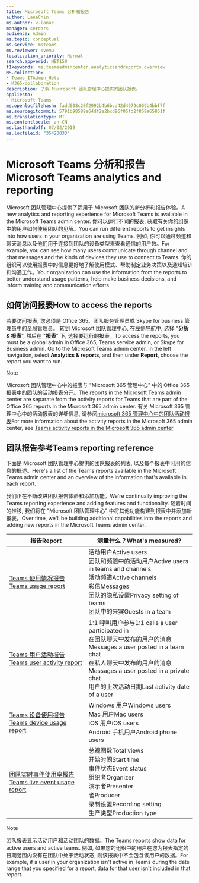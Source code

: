 ```yaml
---
title: Microsoft Teams 分析和报告
author: LanaChin
ms.author: v-lanac
manager: serdars
audience: Admin
ms.topic: conceptual
ms.service: msteams
ms.reviewer: svemu
localization_priority: Normal
search.appverid: MET150
f1keywords: ms.teamsadmincenter.analyticsandreports.overview
MS.collection:
- Teams_ITAdmin_Help
- M365-collaboration
description: 了解 Microsoft 团队管理中心提供的团队报表。
appliesto:
- Microsoft Teams
ms.openlocfilehash: fadd608c20f2992b4b6bcd42d4979c009b4bbf7f
ms.sourcegitcommit: 5791b98589e64df2e2bcd96f05fd2f869a65861f
ms.translationtype: MT
ms.contentlocale: zh-CN
ms.lasthandoff: 07/02/2019
ms.locfileid: "35420033"
---
```

# <a name="microsoft-teams-analytics-and-reporting"></a><span data-ttu-id="8d464-103">Microsoft Teams 分析和报告</span><span class="sxs-lookup"><span data-stu-id="8d464-103">Microsoft Teams analytics and reporting</span></span>

<span data-ttu-id="8d464-104">Microsoft 团队管理中心提供了适用于 Microsoft 团队的新分析和报告体验。</span><span class="sxs-lookup"><span data-stu-id="8d464-104">A new analytics and reporting experience for Microsoft Teams is available in the Microsoft Teams admin center.</span></span> <span data-ttu-id="8d464-105">你可以运行不同的报表, 获取有关你的组织中的用户如何使用团队的见解。</span><span class="sxs-lookup"><span data-stu-id="8d464-105">You can run different reports to get insights into how users in your organization are using Teams.</span></span> <span data-ttu-id="8d464-106">例如, 你可以通过频道和聊天消息以及他们用于连接到团队的设备类型来查看通信的用户数。</span><span class="sxs-lookup"><span data-stu-id="8d464-106">For example, you can see how many users communicate through channel and chat messages and the kinds of devices they use to connect to Teams.</span></span> <span data-ttu-id="8d464-107">你的组织可以使用报表中的信息更好地了解使用模式、帮助制定业务决策以及通知培训和沟通工作。</span><span class="sxs-lookup"><span data-stu-id="8d464-107">Your organization can use the information from the reports to better understand usage patterns, help make business decisions, and inform training and communication efforts.</span></span>

## <a name="how-to-access-the-reports"></a><span data-ttu-id="8d464-108">如何访问报表</span><span class="sxs-lookup"><span data-stu-id="8d464-108">How to access the reports</span></span>

<span data-ttu-id="8d464-109">若要访问报表, 您必须是 Office 365、团队服务管理员或 Skype for business 管理员中的全局管理员。 转到 Microsoft 团队管理中心, 在左侧导航中, 选择 "**分析 & 报表**", 然后在 "**报表**" 下, 选择要运行的报表。</span><span class="sxs-lookup"><span data-stu-id="8d464-109">To access the reports, you must be a global admin in Office 365, Teams service admin, or Skype for Business admin.  Go to the Microsoft Teams admin center, in the left navigation, select **Analytics & reports**, and then under **Report**, choose the report you want to run.</span></span>

> [!NOTE]
> <span data-ttu-id="8d464-110">Microsoft 团队管理中心中的报表与 "Microsoft 365 管理中心" 中的 Office 365 报表中的团队的活动报表分开。</span><span class="sxs-lookup"><span data-stu-id="8d464-110">The reports in the Microsoft Teams admin center are separate from the activity reports for Teams that are part of the Office 365 reports in the Microsoft 365 admin center.</span></span> <span data-ttu-id="8d464-111">有关 Microsoft 365 管理中心中的活动报表的详细信息, 请参阅[microsoft 365 管理中心中的团队活动报表](../teams-activity-reports.md)</span><span class="sxs-lookup"><span data-stu-id="8d464-111">For more information about the activity reports in the Microsoft 365 admin center, see [Teams activity reports in the Microsoft 365 admin center](../teams-activity-reports.md)</span></span>

## <a name="teams-reporting-reference"></a><span data-ttu-id="8d464-112">团队报告参考</span><span class="sxs-lookup"><span data-stu-id="8d464-112">Teams reporting reference</span></span>

<span data-ttu-id="8d464-113">下面是 Microsoft 团队管理中心提供的团队报表的列表, 以及每个报表中可用的信息的概述。</span><span class="sxs-lookup"><span data-stu-id="8d464-113">Here's a list of the Teams reports available in the Microsoft Teams admin center and an overview of the information that's available in each report.</span></span>

<span data-ttu-id="8d464-114">我们正在不断改进团队报告体验和添加功能。</span><span class="sxs-lookup"><span data-stu-id="8d464-114">We're continually improving the Teams reporting experience and adding features and functionality.</span></span> <span data-ttu-id="8d464-115">随着时间的推移, 我们将在 "Microsoft 团队管理中心" 中将其他功能构建到报表中并添加新报表。</span><span class="sxs-lookup"><span data-stu-id="8d464-115">Over time, we'll be building additional capabilities into the reports and adding new reports in the Microsoft Teams admin center.</span></span>

|<span data-ttu-id="8d464-116">报告</span><span class="sxs-lookup"><span data-stu-id="8d464-116">Report</span></span>  |<span data-ttu-id="8d464-117">测量什么？</span><span class="sxs-lookup"><span data-stu-id="8d464-117">What's measured?</span></span> |
|---------|---------|
|[<span data-ttu-id="8d464-118">Teams 使用情况报告</span><span class="sxs-lookup"><span data-stu-id="8d464-118">Teams usage report</span></span>](teams-usage-report.md)  |  <span data-ttu-id="8d464-119">活动用户</span><span class="sxs-lookup"><span data-stu-id="8d464-119">Active users</span></span><br/><span data-ttu-id="8d464-120">团队和频道中的活动用户</span><span class="sxs-lookup"><span data-stu-id="8d464-120">Active users in teams and channels</span></span><br/><span data-ttu-id="8d464-121">活动频道</span><span class="sxs-lookup"><span data-stu-id="8d464-121">Active channels</span></span><br/><span data-ttu-id="8d464-122">彩信</span><span class="sxs-lookup"><span data-stu-id="8d464-122">Messages</span></span><br/><span data-ttu-id="8d464-123">团队的隐私设置</span><span class="sxs-lookup"><span data-stu-id="8d464-123">Privacy setting of  teams</span></span><br/><span data-ttu-id="8d464-124">团队中的来宾</span><span class="sxs-lookup"><span data-stu-id="8d464-124">Guests in a team</span></span>   |
|[<span data-ttu-id="8d464-125">Teams 用户活动报告</span><span class="sxs-lookup"><span data-stu-id="8d464-125">Teams user activity report</span></span>](user-activity-report.md)  |  <span data-ttu-id="8d464-126">1:1 呼叫用户参与</span><span class="sxs-lookup"><span data-stu-id="8d464-126">1:1 calls a user participated in</span></span><br/><span data-ttu-id="8d464-127">在团队聊天中发布的用户的消息</span><span class="sxs-lookup"><span data-stu-id="8d464-127">Messages a user posted in a team chat</span></span><br/><span data-ttu-id="8d464-128">在私人聊天中发布的用户的消息</span><span class="sxs-lookup"><span data-stu-id="8d464-128">Messages a user posted in a private chat</span></span><br/><span data-ttu-id="8d464-129">用户的上次活动日期</span><span class="sxs-lookup"><span data-stu-id="8d464-129">Last activity date of a user</span></span>     |
|[<span data-ttu-id="8d464-130">Teams 设备使用报告</span><span class="sxs-lookup"><span data-stu-id="8d464-130">Teams device usage report</span></span>](device-usage-report.md)   |  <span data-ttu-id="8d464-131">Windows 用户</span><span class="sxs-lookup"><span data-stu-id="8d464-131">Windows users</span></span><br/><span data-ttu-id="8d464-132">Mac 用户</span><span class="sxs-lookup"><span data-stu-id="8d464-132">Mac users</span></span><br/><span data-ttu-id="8d464-133">iOS 用户</span><span class="sxs-lookup"><span data-stu-id="8d464-133">iOS users</span></span><br/><span data-ttu-id="8d464-134">Android 手机用户</span><span class="sxs-lookup"><span data-stu-id="8d464-134">Android phone users</span></span>     |
|[<span data-ttu-id="8d464-135">团队实时事件使用率报告</span><span class="sxs-lookup"><span data-stu-id="8d464-135">Teams live event usage report</span></span>](teams-live-event-usage-report.md)   |  <span data-ttu-id="8d464-136">总视图数</span><span class="sxs-lookup"><span data-stu-id="8d464-136">Total views</span></span><br><span data-ttu-id="8d464-137">开始时间</span><span class="sxs-lookup"><span data-stu-id="8d464-137">Start time</span></span><br><span data-ttu-id="8d464-138">事件状态</span><span class="sxs-lookup"><span data-stu-id="8d464-138">Event status</span></span><br><span data-ttu-id="8d464-139">组织者</span><span class="sxs-lookup"><span data-stu-id="8d464-139">Organizer</span></span><br><span data-ttu-id="8d464-140">演示者</span><span class="sxs-lookup"><span data-stu-id="8d464-140">Presenter</span></span><br><span data-ttu-id="8d464-141">者</span><span class="sxs-lookup"><span data-stu-id="8d464-141">Producer</span></span><br><span data-ttu-id="8d464-142">录制设置</span><span class="sxs-lookup"><span data-stu-id="8d464-142">Recording setting</span></span><br><span data-ttu-id="8d464-143">生产类型</span><span class="sxs-lookup"><span data-stu-id="8d464-143">Production type</span></span>    |

> [!NOTE]
> <span data-ttu-id="8d464-144">团队报表显示活动用户和活动团队的数据。</span><span class="sxs-lookup"><span data-stu-id="8d464-144">The Teams reports show data for active users and active teams.</span></span> <span data-ttu-id="8d464-145">例如, 如果您的组织中的用户在您为报表指定的日期范围内没有在团队中处于活动状态, 则该报表中不会包含该用户的数据。</span><span class="sxs-lookup"><span data-stu-id="8d464-145">For example, if a user in your organization isn't active in Teams during the date range that you specified for a report, data for that user isn't included in that report.</span></span>
